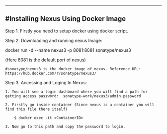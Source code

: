 -------------------------------------
#Installing Nexus Using Docker Image
-------------------------------------

Step 1. Firstly you need to setup docker using docker script.

Step 2. Downloading and running nexus Image:
   
   docker run -d --name nexus3 -p 8081:8081 sonatype/nexus3

   (Here 8081 is the default port of nexus)

    #sonatype/nexus3 is the docker image of nexus. Reference URL: https://hub.docker.com/r/sonatype/nexus3/

Step 3. Accessing and Loging In Nexus:

    1. You will see a login dashboard where you will find a path for getting access password:  sonatype-work/nexus3/admin.password

    2. Firstly go inside container (Since nexus is a container you will find this file there itself)

        $ docker exec -it <ContainerID> 

    3. Now go to this path and copy the password to login.
